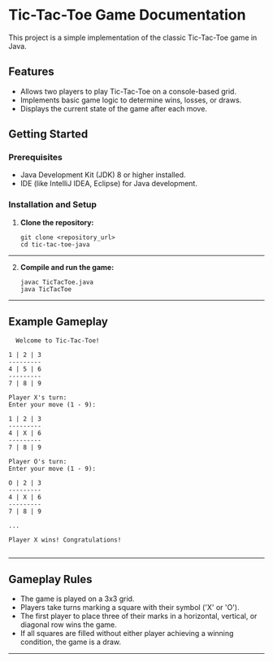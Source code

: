 # Tic-Tac-Toe Game Documentation

This project is a simple implementation of the classic Tic-Tac-Toe game in Java.

## Features
- Allows two players to play Tic-Tac-Toe on a console-based grid.
- Implements basic game logic to determine wins, losses, or draws.
- Displays the current state of the game after each move.

## Getting Started

### Prerequisites
- Java Development Kit (JDK) 8 or higher installed.
- IDE (like IntelliJ IDEA, Eclipse) for Java development.

### Installation and Setup

1. **Clone the repository:**
   ```shell
   git clone <repository_url>
   cd tic-tac-toe-java
---

2. **Compile and run the game:**
   ```shell
   javac TicTacToe.java
   java TicTacToe
---
## Example Gameplay
  ```text
    Welcome to Tic-Tac-Toe!

1 | 2 | 3
---------
4 | 5 | 6
---------
7 | 8 | 9

Player X's turn:
Enter your move (1 - 9): 

1 | 2 | 3
---------
4 | X | 6
---------
7 | 8 | 9

Player O's turn:
Enter your move (1 - 9): 

O | 2 | 3
---------
4 | X | 6
---------
7 | 8 | 9

...

Player X wins! Congratulations!


```
---
## Gameplay Rules

- The game is played on a 3x3 grid.
- Players take turns marking a square with their symbol ('X' or 'O').
- The first player to place three of their marks in a horizontal, vertical, or diagonal row wins the game.
- If all squares are filled without either player achieving a winning condition, the game is a draw.
---
